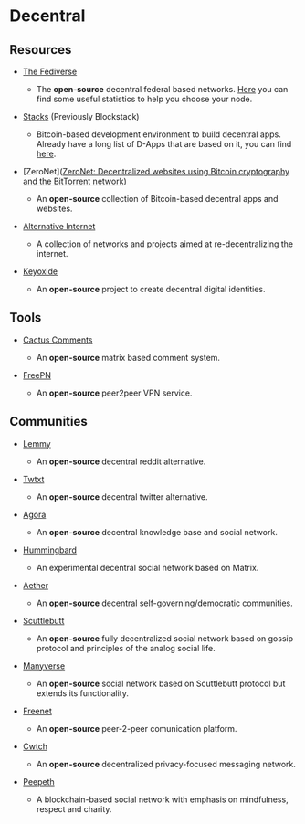 # Decentral

## Resources

* [The Fediverse](https://fediverse.party)
  
   * The **open-source** decentral federal based networks. [Here](https://the-federation.info) you can find some useful statistics to help you choose your node.

* [Stacks](https://www.stacks.co) (Previously Blockstack)
  
   * Bitcoin-based development environment to build decentral apps. Already have a long list of D-Apps that are based on it, you can find [here](https://www.app.co).

* [ZeroNet]([ZeroNet: Decentralized websites using Bitcoin cryptography and the BitTorrent network](https://zeronet.io))
  
   - An **open-source** collection of Bitcoin-based decentral apps and websites.

* [Alternative Internet](https://github.com/redecentralize/alternative-internet)
  
   * A collection of networks and projects aimed at re-decentralizing the internet.

* [Keyoxide](https://keyoxide.org)
  
   - An **open-source** project to create decentral digital identities.

## Tools

* [Cactus Comments](https://cactus.chat)
  
   * An **open-source** matrix based comment system.

* [FreePN](https://www.freepn.org)
  
   * An **open-source** peer2peer VPN service.

## Communities

* [Lemmy](https://lemmy.ml)
  
   * An **open-source** decentral reddit alternative.

* [Twtxt](https://github.com/jointwt/twtxt)
  
   * An **open-source** decentral twitter alternative.

* [Agora](https://anagora.org/node/agora)
  
   * An **open-source** decentral knowledge base and social network.

* [Hummingbard](https://hummingbard.com)
  
   * An experimental decentral social network based on Matrix.

* [Aether](https://getaether.net)
  
   * An **open-source** decentral self-governing/democratic communities.

* [Scuttlebutt](https://scuttlebutt.nz)
  
   - An **open-source** fully decentralized social network based on gossip protocol and principles of the analog social life.

* [Manyverse](https://www.manyver.se)
  
   * An **open-source** social network based on Scuttlebutt protocol but extends its functionality.

* [Freenet](https://freenetproject.org)
  
   * An **open-source** peer-2-peer comunication platform.

* [Cwtch](https://git.openprivacy.ca/cwtch.im)
  
   * An **open-source** decentralized privacy-focused messaging network.

* [Peepeth](https://peepeth.com)
  
   * A blockchain-based social network with emphasis on mindfulness, respect and charity.
